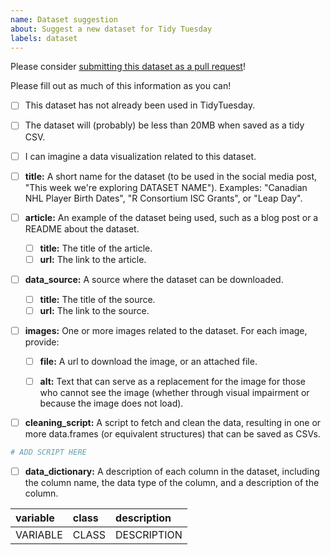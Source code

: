 ```yaml
---
name: Dataset suggestion
about: Suggest a new dataset for Tidy Tuesday
labels: dataset
---
```


Please consider [submitting this dataset as a pull request](pr_instructions.md)!

Please fill out as much of this information as you can!

- [ ] This dataset has not already been used in TidyTuesday.
- [ ] The dataset will (probably) be less than 20MB when saved as a tidy CSV.
- [ ] I can imagine a data visualization related to this dataset.

- [ ] **title:** A short name for the dataset (to be used in the social media post, "This week we're exploring DATASET NAME"). Examples: "Canadian NHL Player Birth Dates", "R Consortium ISC Grants", or "Leap Day".
- [ ] **article:** An example of the dataset being used, such as a blog post or a README about the dataset.
  - [ ] **title:** The title of the article.
  - [ ] **url:** The link to the article.
- [ ] **data_source:** A source where the dataset can be downloaded.
  - [ ] **title:** The title of the source.
  - [ ] **url:** The link to the source.
- [ ] **images:** One or more images related to the dataset. For each image, provide:
  - [ ] **file:** A url to download the image, or an attached file.
  - [ ] **alt:** Text that can serve as a replacement for the image for those who cannot see the image (whether through visual impairment or because the image does not load).


- [ ] **cleaning_script:** A script to fetch and clean the data, resulting in one or more data.frames (or equivalent structures) that can be saved as CSVs.

```r
# ADD SCRIPT HERE
```

- [ ] **data_dictionary:** A description of each column in the dataset, including the column name, the data type of the column, and a description of the column.

|variable            |class     |description         |
|:-------------------|:---------|:-------------------|
|VARIABLE            |CLASS     |DESCRIPTION         |
